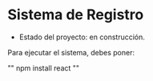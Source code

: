 <h1> Sistema de Registro</h1>

- Estado del proyecto: en construcción.

Para ejecutar el sistema, debes poner:

"" npm install react ""

